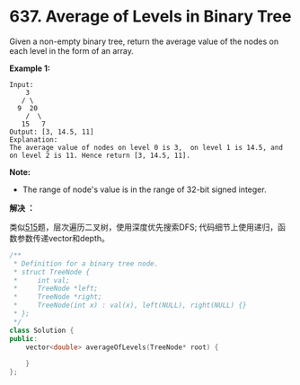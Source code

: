# 637. Average of Levels in Binary Tree

Given a non-empty binary tree, return the average value of the nodes on each level in the form of an array.

**Example 1:**
```
Input:
    3
   / \
  9  20
    /  \
   15   7
Output: [3, 14.5, 11]
Explanation:
The average value of nodes on level 0 is 3,  on level 1 is 14.5, and on level 2 is 11. Hence return [3, 14.5, 11].
```

**Note:**
- The range of node's value is in the range of 32-bit signed integer.

**解决 ：**

类似[515](https://github.com/sqingxin/leeeetsgo/blob/master/515-Find%20Largest%20Value%20in%20Each%20Tree%20Row.md)题，层次遍历二叉树，使用深度优先搜索DFS; 代码细节上使用递归，函数参数传递vector和depth。

``` cpp
/**
 * Definition for a binary tree node.
 * struct TreeNode {
 *     int val;
 *     TreeNode *left;
 *     TreeNode *right;
 *     TreeNode(int x) : val(x), left(NULL), right(NULL) {}
 * };
 */
class Solution {
public:
    vector<double> averageOfLevels(TreeNode* root) {
        
    }
};
```

